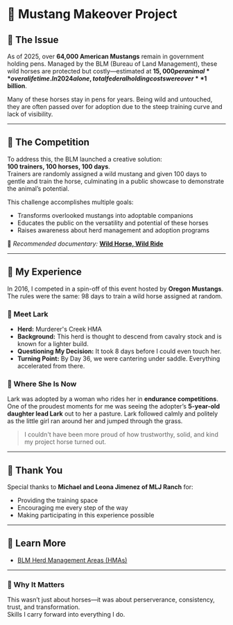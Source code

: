 # 🐴 Mustang Makeover Project

## 📍 The Issue

As of 2025, over **64,000 American Mustangs** remain in government holding pens. Managed by the BLM (Bureau of Land Management), these wild horses are protected but costly—estimated at **$15,000 per animal** over a lifetime. In 2024 alone, total federal holding costs were over **$1 billion**.

Many of these horses stay in pens for years. Being wild and untouched, they are often passed over for adoption due to the steep training curve and lack of visibility.

---

## 🏇 The Competition

To address this, the BLM launched a creative solution:  
**100 trainers, 100 horses, 100 days**.  
Trainers are randomly assigned a wild mustang and given 100 days to gentle and train the horse, culminating in a public showcase to demonstrate the animal’s potential.

This challenge accomplishes multiple goals:
- Transforms overlooked mustangs into adoptable companions
- Educates the public on the versatility and potential of these horses
- Raises awareness about herd management and adoption programs

🎥 *Recommended documentary:* [**Wild Horse, Wild Ride**](https://www.youtube.com/watch?v=RX28swUzD-U)

---

## 💫 My Experience

In 2016, I competed in a spin-off of this event hosted by **Oregon Mustangs**.  
The rules were the same: 98 days to train a wild horse assigned at random.

### 🐎 Meet Lark
- **Herd:** Murderer's Creek HMA  
- **Background:** This herd is thought to descend from cavalry stock and is known for a lighter build.
- **Questioning My Decision:** It took 8 days before I could even touch her.
- **Turning Point:** By Day 36, we were cantering under saddle. Everything accelerated from there.

### 🌱 Where She Is Now
Lark was adopted by a woman who rides her in **endurance competitions**. One of the proudest moments for me was seeing the adopter’s **5-year-old daughter lead Lark** out to her a pasture. Lark followed calmly and politely as the little girl ran around her and jumped through the grass. 
> I couldn't have been more proud of how trustworthy, solid, and kind my project horse turned out. 

---

## 🙏 Thank You

Special thanks to **Michael and Leona Jimenez of MLJ Ranch** for:
- Providing the training space
- Encouraging me every step of the way
- Making participating in this experience possible

---

## 🔗 Learn More
- [BLM Herd Management Areas (HMAs)](https://www.blm.gov/programs/wild-horse-and-burro/herd-management/herd-management-areas)

---

### 🐾 Why It Matters

This wasn’t just about horses—it was about perserverance, consistency, trust, and transformation.  
Skills I carry forward into everything I do.
